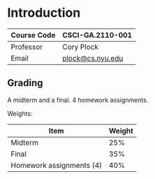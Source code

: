 # Introduction

| Course Code | CSCI-GA.2110-001                            |
| ----------- | ------------------------------------------- |
| Professor   | Cory Plock                                  |
| Email       | [plock@cs.nyu.edu](mailto:plock@cs.nyu.edu) |

## Grading

A midterm and a final. 4 homework assignments.

Weights:

| Item                     | Weight |
| ------------------------ | ------ |
| Midterm                  | 25%    |
| Final                    | 35%    |
| Homework assignments (4) | 40%    |
